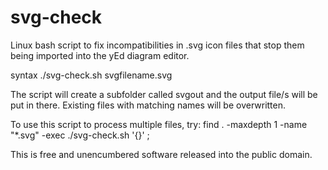 # svg-check
Linux bash script to fix incompatibilities in .svg icon files that stop them being imported into the yEd diagram editor.

syntax ./svg-check.sh svgfilename.svg

The script will create a subfolder called svgout and the output file/s
will be put in there. Existing files with matching names will be 
overwritten.

To use this script to process multiple files, try:
find . -maxdepth 1 -name "*.svg" -exec ./svg-check.sh '{}' \;

This is free and unencumbered software released into the public domain.
